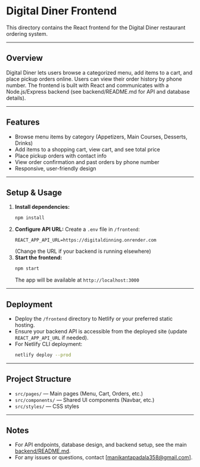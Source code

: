 # Digital Diner Frontend

This directory contains the React frontend for the Digital Diner restaurant ordering system.

---

## Overview
Digital Diner lets users browse a categorized menu, add items to a cart, and place pickup orders online. Users can view their order history by phone number. The frontend is built with React and communicates with a Node.js/Express backend (see backend/README.md for API and database details).

---

## Features
- Browse menu items by category (Appetizers, Main Courses, Desserts, Drinks)
- Add items to a shopping cart, view cart, and see total price
- Place pickup orders with contact info
- View order confirmation and past orders by phone number
- Responsive, user-friendly design

---

## Setup & Usage
1. **Install dependencies:**
   ```bash
   npm install
   ```
2. **Configure API URL:**
   Create a `.env` file in `/frontend`:
   ```
   REACT_APP_API_URL=https://digitaldinning.onrender.com
   ```
   (Change the URL if your backend is running elsewhere)
3. **Start the frontend:**
   ```bash
   npm start
   ```
   The app will be available at `http://localhost:3000`

---

## Deployment
- Deploy the `/frontend` directory to Netlify or your preferred static hosting.
- Ensure your backend API is accessible from the deployed site (update `REACT_APP_API_URL` if needed).
- For Netlify CLI deployment:
   ```bash
   netlify deploy --prod
   ```

---

## Project Structure
- `src/pages/` — Main pages (Menu, Cart, Orders, etc.)
- `src/components/` — Shared UI components (Navbar, etc.)
- `src/styles/` — CSS styles

---

## Notes
- For API endpoints, database design, and backend setup, see the main [backend/README.md](../backend/README.md).
- For any issues or questions, contact [manikantapadala358@gmail.com].

